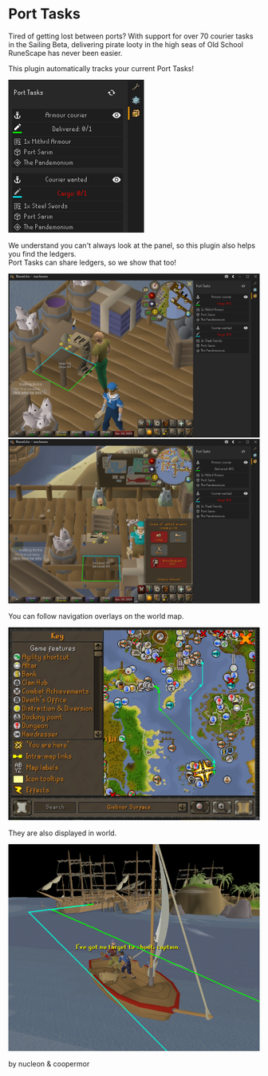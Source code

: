 # Port Tasks

Tired of getting lost between ports? With support for over 70 courier tasks in the Sailing Beta, delivering pirate looty in the high seas of Old School RuneScape has never been easier.

This plugin automatically tracks your current Port Tasks!

![Sidebar Panel](docs/plugin_panel.png)

We understand you can't always look at the panel, so this plugin also helps you find the ledgers. <br>Port Tasks can share ledgers, so we show that too!

![Ledger Overlays1](docs/ledger_cargo_overlay.png) ![Ledger Overlays2](docs/ledger_delivery_overlay.png)

You can follow navigation overlays on the world map.

![Map Navigation](docs/map_tracking.png)

They are also displayed in world.

![World Navigation](docs/world_tracking.png)
 
by nucleon & coopermor
 
